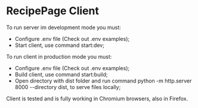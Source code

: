 # RecipePage Client

To run server im development mode you must:
- Configure .env file (Check out .env examples);
- Start client, use command start:dev;

To run client in production mode you must:
- Configure .env file (Check out .env examples);
- Build client, use command start:build;
- Open directory with dist folder and run command python -m http.server 8000 --directory dist, to serve files locally;

Client is tested and is fully working in Chromium browsers, also in Firefox.